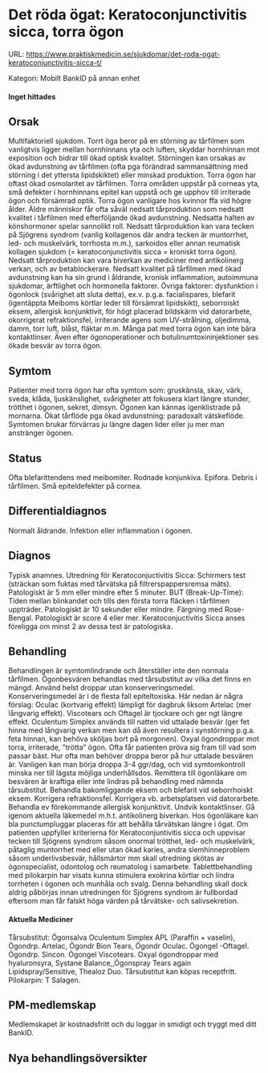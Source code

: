 # Det röda ögat: Keratoconjunctivitis sicca, torra ögon

URL: https://www.praktiskmedicin.se/sjukdomar/det-roda-ogat-keratoconjunctivitis-sicca-t/



Kategori: Mobilt BankID på annan enhet

#### Inget hittades

## Orsak

Multifaktoriell sjukdom. Torrt öga beror på en störning av tårfilmen som vanligtvis ligger mellan hornhinnans yta och luften, skyddar hornhinnan mot exposition och bidrar till ökad optisk kvalitet. Störningen kan orsakas av ökad avdunstning av tårfilmen (ofta pga förändrad sammansättning med störning i det yttersta lipidskiktet) eller minskad produktion. Torra ögon har oftast ökad osmolaritet av tårfilmen. Torra områden uppstår på corneas yta, små defekter i hornhinnans epitel kan uppstå och ge upphov till irriterade ögon och försämrad optik.
Torra ögon vanligare hos kvinnor ffa vid högre ålder. Äldre människor får ofta såväl nedsatt tårproduktion som nedsatt kvalitet i tårfilmen med efterföljande ökad avdunstning. Nedsatta halten av könshormoner spelar sannolikt roll. Nedsatt tårproduktion kan vara tecken på Sjögrens syndrom (vanlig kollagenos där andra tecken är muntorrhet, led- och muskelvärk, torrhosta m.m.), sarkoidos eller annan reumatisk kollagen sjukdom (= keratoconjunctivitis sicca = kroniskt torra ögon). Nedsatt tårproduktion kan vara biverkan av mediciner med antikolinerg verkan, och av betablockerare.
Nedsatt kvalitet på tårfilmen med ökad avdunstning kan ha sin grund i åldrande, kronisk inflammation, autoimmuna sjukdomar, ärftlighet och hormonella faktorer. Övriga faktorer: dysfunktion i ögonlock (svårighet att sluta detta), ex.v. p.g.a. facialispares, blefarit (igentäppta Meiboms körtlar leder till försämrat lipidskikt), seborroiskt eksem, allergisk konjunktivit, för högt placerad bildskärm vid datorarbete, okorrigerat refraktionsfel, irriterande agens som UV-strålning, oljedimma, damm, torr luft, blåst, fläktar m.m. Många pat med torra ögon kan inte bära kontaktlinser. Även efter ögonoperationer och botulinumtoxininjektioner ses ökade besvär av torra ögon.

## Symtom

Patienter med torra ögon har ofta symtom som: gruskänsla, skav, värk, sveda, klåda, ljuskänslighet, svårigheter att fokusera klart längre stunder, trötthet i ögonen, sekret, dimsyn. Ögonen kan kännas igenklistrade på mornarna. Ökat tårflöde pga ökad avdunstning: paradoxalt vätskeflöde. Symtomen brukar förvärras ju längre dagen lider eller ju mer man anstränger ögonen.

## Status

Ofta blefarittendens med meibomiter. Rodnade konjunkiva. Epifora. Debris i tårfilmen. Små epiteldefekter på cornea.

## Differentialdiagnos

Normalt åldrande. Infektion eller inflammation i ögonen.

## Diagnos

Typisk anamnes. Utredning för Keratoconjuctivitis Sicca:
Schirmers test (sträckan som fuktas med tårvätska på filtrerspappersremsa mäts). Patologiskt är 5 mm eller mindre efter 5 minuter. BUT (Break-Up-Time): Tiden mellan blinkandet och tills den första torra fläcken i tårfilmen uppträder. Patologiskt är 10 sekunder eller mindre. Färgning med Rose-Bengal. Patologiskt är score 4 eller mer. Keratoconjuctivitis Sicca anses föreligga om minst 2 av dessa test är patologiska.

## Behandling

Behandlingen är symtomlindrande och återställer inte den normala tårfilmen. Ögonbesvären behandlas med tårsubstitut av vilka det finns en mängd. Använd helst droppar utan konserveringsmedel. Konserveringsmedel är i de flesta fall epiteltoxiska. Här nedan är några förslag: Oculac (kortvarig effekt) lämpligt för dagbruk liksom Artelac (mer långvarig effekt). Viscotears och Oftagel är tjockare och ger ngt längre effekt. Oculentum Simplex används till natten vid uttalade besvär (ger fet hinna med långvarig verkan men kan då även resultera i synstörning p.g.a. feta hinnan, kan behöva sköljas bort på morgonen). Oxyal ögondroppar mot torra, irriterade, ”trötta” ögon. Ofta får patienten pröva sig fram till vad som passar bäst.
Hur ofta man behöver droppa beror på hur uttalade besvären är. Vanligen kan man börja droppa 3-4 ggr/dag, och vid symtomkontroll minska ner till lägsta möjliga underhållsdos.
Remittera till ögonläkare om besvären är kraftiga eller inte lindras på behandling med nämnda tårsubstitut. Behandla bakomliggande eksem och blefarit vid seborrhoiskt eksem. Korrigera refraktionsfel. Korrigera vb. arbetsplatsen vid datorarbete. Behandla ev förekommande allergisk konjunktivit. Undvik kontaktlinser. Gå igenom aktuella läkemedel m.h.t. antikolinerg biverkan. Hos ögonläkare kan bla punctumpluggar placeras för att behålla tårvätskan längre i ögat.
Om patienten uppfyller kriterierna för Keratoconjuntivitis sicca och uppvisar tecken till Sjögrens syndrom såsom onormal trötthet, led- och muskelvärk, påtaglig muntorrhet med eller utan ökad karies, andra slemhinneproblem såsom underlivsbesvär, hållsmärtor mm skall utredning skötas av ögonspecialist, odontolog och reumatolog i samarbete. Tablettbehandling med pilokarpin har visats kunna stimulera exokrina körtlar och lindra torrheten i ögonen och munhåla och svalg. Denna behandling skall dock aldrig påbörjas innan utredningen för Sjögrens syndrom är fullbordad eftersom man får falskt höga värden på tårvätske- och salivsekretion.

#### Aktuella Mediciner

Tårsubstitut: Ögonsalva Oculentum Simplex APL (Paraffin + vaselin), Ögondrp. Artelac, Ögondr Bion Tears, Ögondr Oculac. Ögongel -Oftagel. Ögondrp. Sincon. Ögongel Viscotears. Oxyal ögondroppar med hyaluronsyra, Systane Balance,,Ögonspray Tears again Lipidspray/Sensitive, Thealoz Duo. Tårsubstitut kan köpas receptfritt.
Pilokarpin: T Salagen.

## PM-medlemskap

Medlemskapet är kostnadsfritt och du loggar in smidigt och tryggt med ditt BankID.

## Nya behandlingsöversikter


